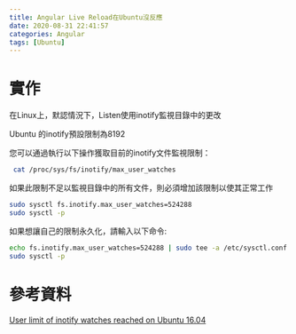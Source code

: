 ```yaml
---
title: Angular Live Reload在Ubuntu沒反應
date: 2020-08-31 22:41:57
categories: Angular
tags: [Ubuntu]
---
```


# 實作
在Linux上，默認情況下，Listen使用inotify監視目錄中的更改
 
Ubuntu 的inotify預設限制為8192
 
您可以通過執行以下操作獲取目前的inotify文件監視限制：

```bash 
 cat /proc/sys/fs/inotify/max_user_watches
```

<!--more-->


如果此限制不足以監視目錄中的所有文件，則必須增加該限制以使其正常工作
 
```bash
sudo sysctl fs.inotify.max_user_watches=524288 
sudo sysctl -p
```
 
如果想讓自己的限制永久化，請輸入以下命令:
 
```bash
echo fs.inotify.max_user_watches=524288 | sudo tee -a /etc/sysctl.conf
sudo sysctl -p
```

# 參考資料
[User limit of inotify watches reached on Ubuntu 16.04](https://askubuntu.com/questions/770374/user-limit-of-inotify-watches-reached-on-ubuntu-16-04)